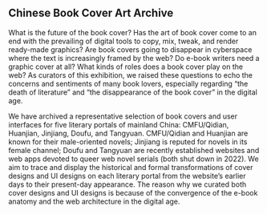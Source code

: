 ## Chinese Book Cover Art Archive

What is the future of the book cover? Has the art of book cover come to an end with the prevailing of digital tools to copy, mix, tweak, and render ready-made graphics? Are book covers going to disappear in cyberspace where the text is increasingly framed by the web? Do e-book writers need a graphic cover at all? What kinds of roles does a book cover play on the web? As curators of this exhibition, we raised these questions to echo the concerns and sentiments of many book lovers, especially regarding “the death of literature” and “the disappearance of the book cover” in the digital age.

We have archived a representative selection of book covers and user interfaces for five literary portals of mainland China: CMFU/Qidian, Huanjian, Jinjiang, Doufu, and Tangyuan. CMFU/Qidian and Huanjian are known for their male-oriented novels; Jinjiang is reputed for novels in its female channel; Doufu and Tangyuan are recently established websites and web apps devoted to queer web novel serials (both shut down in 2022). We aim to trace and display the historical and formal transformations of cover designs and UI designs on each literary portal from the website’s earlier days to their present-day appearance. The reason why we curated both cover designs and UI designs is because of the convergence of the e-book anatomy and the web architecture in the digital age.
